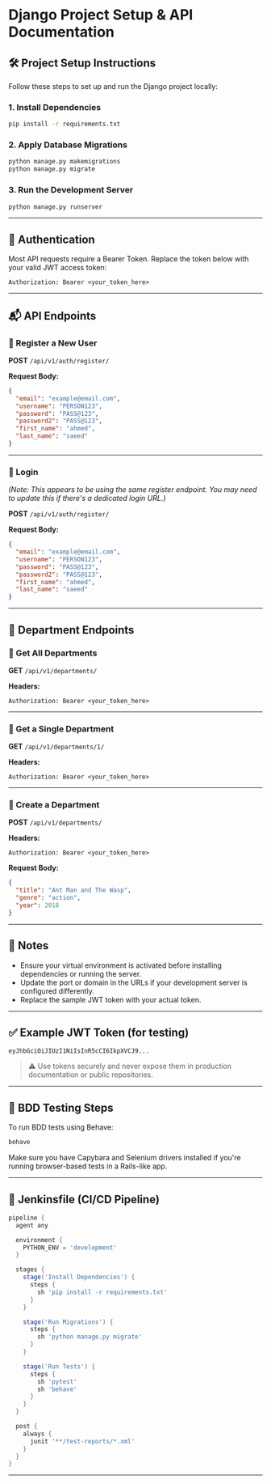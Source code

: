 # Django Project Setup & API Documentation

## 🛠️ Project Setup Instructions

Follow these steps to set up and run the Django project locally:

### 1. Install Dependencies

```bash
pip install -r requirements.txt
```

### 2. Apply Database Migrations

```bash
python manage.py makemigrations
python manage.py migrate
```

### 3. Run the Development Server

```bash
python manage.py runserver
```

---

## 🔐 Authentication

Most API requests require a Bearer Token. Replace the token below with your valid JWT access token:

```http
Authorization: Bearer <your_token_here>
```

---

## 📬 API Endpoints

### 🔸 Register a New User

**POST** `/api/v1/auth/register/`

**Request Body:**

```json
{
  "email": "example@email.com",
  "username": "PERSON123",
  "password": "PASS@123",
  "password2": "PASS@123",
  "first_name": "ahmed",
  "last_name": "saeed"
}
```

---

### 🔸 Login

*(Note: This appears to be using the same register endpoint. You may need to update this if there's a dedicated login URL.)*

**POST** `/api/v1/auth/register/`

**Request Body:**

```json
{
  "email": "example@email.com",
  "username": "PERSON123",
  "password": "PASS@123",
  "password2": "PASS@123",
  "first_name": "ahmed",
  "last_name": "saeed"
}
```

---

## 🏢 Department Endpoints

### 🔹 Get All Departments

**GET** `/api/v1/departments/`

**Headers:**

```http
Authorization: Bearer <your_token_here>
```

---

### 🔹 Get a Single Department

**GET** `/api/v1/departments/1/`

**Headers:**

```http
Authorization: Bearer <your_token_here>
```

---

### 🔹 Create a Department

**POST** `/api/v1/departments/`

**Headers:**

```http
Authorization: Bearer <your_token_here>
```

**Request Body:**

```json
{
  "title": "Ant Man and The Wasp",
  "genre": "action",
  "year": 2018
}
```

---

## 📎 Notes

- Ensure your virtual environment is activated before installing dependencies or running the server.
- Update the port or domain in the URLs if your development server is configured differently.
- Replace the sample JWT token with your actual token.

---

## ✅ Example JWT Token (for testing)

```
eyJhbGciOiJIUzI1NiIsInR5cCI6IkpXVCJ9...
```

> ⚠️ Use tokens securely and never expose them in production documentation or public repositories.

---

## 🧪 BDD Testing Steps

To run BDD tests using Behave:

```bash
behave
```

Make sure you have Capybara and Selenium drivers installed if you're running browser-based tests in a Rails-like app.

---

## 🧰 Jenkinsfile (CI/CD Pipeline)

```groovy
pipeline {
  agent any

  environment {
    PYTHON_ENV = 'development'
  }

  stages {
    stage('Install Dependencies') {
      steps {
        sh 'pip install -r requirements.txt'
      }
    }

    stage('Run Migrations') {
      steps {
        sh 'python manage.py migrate'
      }
    }

    stage('Run Tests') {
      steps {
        sh 'pytest'
        sh 'behave'
      }
    }
  }

  post {
    always {
      junit '**/test-reports/*.xml'
    }
  }
}
```

---
